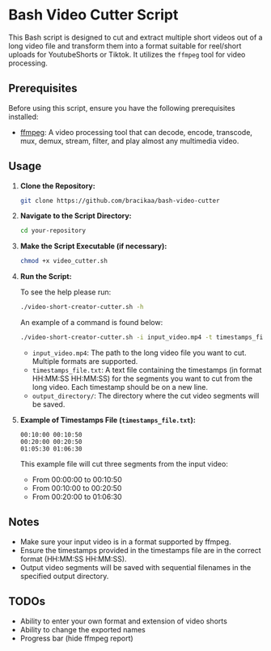 # Bash Video Cutter Script

This Bash script is designed to cut and extract multiple short videos out of a long video file and transform them into a format suitable for reel/short uploads for YoutubeShorts or Tiktok. 
It utilizes the `ffmpeg` tool for video processing.

## Prerequisites

Before using this script, ensure you have the following prerequisites installed:

- [ffmpeg](https://ffmpeg.org/): A video processing tool that can decode, encode, transcode, mux, demux, stream, filter, and play almost any multimedia video.

## Usage

1. **Clone the Repository:**

   ```bash
   git clone https://github.com/bracikaa/bash-video-cutter
   ```

2. **Navigate to the Script Directory:**

   ```bash
   cd your-repository
   ```

3. **Make the Script Executable (if necessary):**

   ```bash
   chmod +x video_cutter.sh
   ```

4. **Run the Script:**

   To see the help please run:
   ```bash
   ./video-short-creator-cutter.sh -h
   ```

   An example of a command is found below:
   ```bash
   ./video-short-creator-cutter.sh -i input_video.mp4 -t timestamps_file.txt -o output_directory/
   ```

   - `input_video.mp4`: The path to the long video file you want to cut. Multiple formats are supported.
   - `timestamps_file.txt`: A text file containing the timestamps (in format HH:MM:SS HH:MM:SS) for the segments you want to cut from the long video. Each timestamp should be on a new line.
   - `output_directory/`: The directory where the cut video segments will be saved.

5. **Example of Timestamps File (`timestamps_file.txt`):**

   ```
   00:10:00 00:10:50
   00:20:00 00:20:50
   01:05:30 01:06:30
   ```

   This example file will cut three segments from the input video:

   - From 00:00:00 to 00:10:50
   - From 00:10:00 to 00:20:50
   - From 00:20:00 to 01:06:30

## Notes

- Make sure your input video is in a format supported by ffmpeg.
- Ensure the timestamps provided in the timestamps file are in the correct format (HH:MM:SS HH:MM:SS).
- Output video segments will be saved with sequential filenames in the specified output directory.

## TODOs

- Ability to enter your own format and extension of video shorts
- Ability to change the exported names
- Progress bar (hide ffmpeg report)
